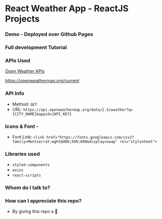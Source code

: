 # React Weather App - ReactJS Projects

### Demo - Deployed over Github Pages

### Full development Tutorial

### APIs Used

[Open Weather APIs](https://openweathermap.org/)

https://openweathermap.org/current

### API Info

- Method: `GET`
- URL: `https://api.openweathermap.org/data/2.5/weather?q={CITY_NAME}&appid={API_KEY}`

### Icons & Font -

- Font Link: `<link href="https://fonts.googleapis.com/css2?family=Montserrat:wght@400;500;600&display=swap" rel="stylesheet">`

### Libraries used

- `styled-components`
- `axios`
- `react-scripts`

### Whom do I talk to?

### How can I appreciate this repo?

- By giving this repo a 🌟
